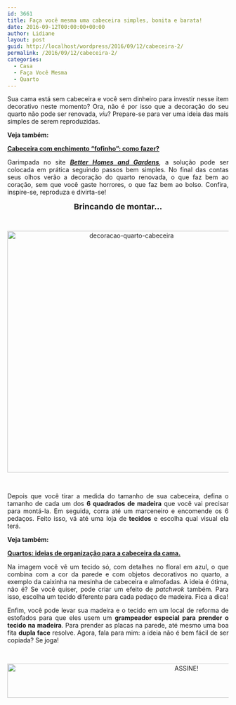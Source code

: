 ```yaml
---
id: 3661
title: Faça você mesma uma cabeceira simples, bonita e barata!
date: 2016-09-12T00:00:00+00:00
author: Lidiane
layout: post
guid: http://localhost/wordpress/2016/09/12/cabeceira-2/
permalink: /2016/09/12/cabeceira-2/
categories:
  - Casa
  - Faça Você Mesma
  - Quarto
---
```

<p style="text-align: justify;">
  Sua cama está sem cabeceira e você sem dinheiro para investir nesse item decorativo neste momento? Ora, não é por isso que a decoração do seu quarto não pode ser renovada, <em>viu</em>? Prepare-se para ver uma ideia das mais simples de serem reproduzidas.
</p>

<p style="text-align: justify;">
  <strong>Veja também:</strong>
</p>

<p style="text-align: justify;">
  <strong><a href="http://www.decoracaodacasa.com/cabeceira-enchimento/" target="_blank">Cabeceira com enchimento &#8220;fofinho&#8221;: como fazer?</a></strong>
</p>

<p style="text-align: justify;">
  Garimpada no site <strong><em><a href="http://www.bhg.com/" target="_blank">Better Homes and Gardens</a></em></strong>, a solução pode ser colocada em prática seguindo passos bem simples. No final das contas seus olhos verão a decoração do quarto renovada, o que faz bem ao coração, sem que você gaste horrores, o que faz bem ao bolso. Confira, inspire-se, reproduza e divirta-se!
</p>

<!--more-->

<p align="center">
  <strong><span style="font-size: large;">Brincando de montar…</span></strong>
</p>

&nbsp;

<p align="center">
  <img class="alignnone size-full wp-image-12914" src="http://www.trololodemulher.com.br/blog/wp-content/uploads/2016/09/DECORACAO-QUARTO-CABECEIRA.jpg" alt="decoracao-quarto-cabeceira" width="550" height="550" />
</p>

&nbsp;

<p align="justify">
  Depois que você tirar a medida do tamanho de sua cabeceira, defina o tamanho de cada um dos <strong>6 quadrados de madeira</strong> que você vai precisar para montá-la. Em seguida, corra até um marceneiro e encomende os 6 pedaços. Feito isso, vá até uma loja de<strong> tecidos</strong> e escolha qual visual ela terá.
</p>

<p align="justify">
  <strong>Veja também:</strong>
</p>

<p align="justify">
  <strong><a href="http://www.trololodemulher.com.br/2012/02/01/quarto-organizacao-cabeceira/" target="_blank">Quartos: ideias de organização para a cabeceira da cama.</a></strong>
</p>

<p align="justify">
  Na imagem você vê um tecido só, com detalhes no floral em azul, o que combina com a cor da parede e com objetos decorativos no quarto, a exemplo da caixinha na mesinha de cabeceira e almofadas. A ideia é ótima, não é? Se você quiser, pode criar um efeito de <em>patchwok </em>também. Para isso, escolha um tecido diferente para cada pedaço de madeira. Fica a dica!
</p>

<p align="justify">
  Enfim, você pode levar sua madeira e o tecido em um local de reforma de estofados para que eles usem um <strong>grampeador especial para prender o tecido na madeira</strong>. Para prender as placas na parede, até mesmo uma boa fita <strong>dupla face</strong> resolve. Agora, fala para mim: a ideia não é bem fácil de ser copiada? Se joga!
</p>

&nbsp;

<p align="center">
  <a href="http://feedburner.google.com/fb/a/mailverify?uri=blogBichaFemea&loc=en_US" target="_blank"><img class="alignnone size-full wp-image-10439" src="http://www.trololodemulher.com.br/blog/wp-content/uploads/2014/09/ASSINE.png" alt="ASSINE!" width="800" height="78" /></a>
</p>